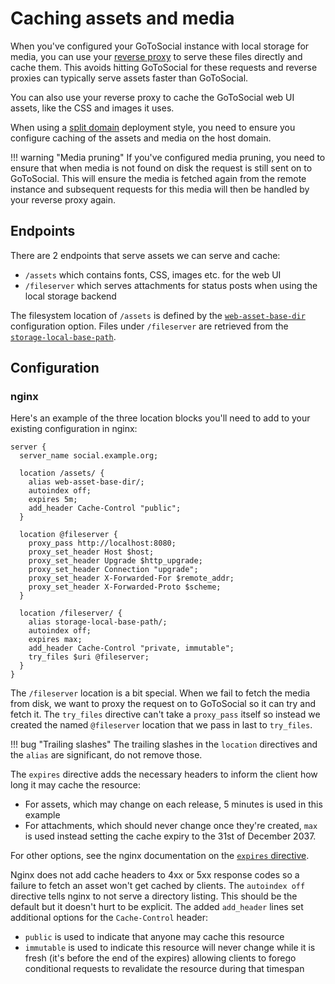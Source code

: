 # Caching assets and media

When you've configured your GoToSocial instance with local storage for media, you can use your [reverse proxy](../../getting_started/reverse_proxy/index.md) to serve these files directly and cache them. This avoids hitting GoToSocial for these requests and reverse proxies can typically serve assets faster than GoToSocial.

You can also use your reverse proxy to cache the GoToSocial web UI assets, like the CSS and images it uses.

When using a [split domain](../host-account-domain.md) deployment style, you need to ensure you configure caching of the assets and media on the host domain.

!!! warning "Media pruning"
    If you've configured media pruning, you need to ensure that when media is not found on disk the request is still sent on to GoToSocial. This will ensure the media is fetched again from the remote instance and subsequent requests for this media will then be handled by your reverse proxy again.

## Endpoints

There are 2 endpoints that serve assets we can serve and cache:

* `/assets` which contains fonts, CSS, images etc. for the web UI
* `/fileserver` which serves attachments for status posts when using the local storage backend

The filesystem location of `/assets` is defined by the [`web-asset-base-dir`](../../configuration/web.md) configuration option. Files under `/fileserver` are retrieved from the [`storage-local-base-path`](../../configuration/storage.md).

## Configuration

### nginx

Here's an example of the three location blocks you'll need to add to your existing configuration in nginx:

```nginx
server {
  server_name social.example.org;

  location /assets/ {
    alias web-asset-base-dir/;
    autoindex off;
    expires 5m;
    add_header Cache-Control "public";
  }

  location @fileserver {
    proxy_pass http://localhost:8080;
    proxy_set_header Host $host;
    proxy_set_header Upgrade $http_upgrade;
    proxy_set_header Connection "upgrade";
    proxy_set_header X-Forwarded-For $remote_addr;
    proxy_set_header X-Forwarded-Proto $scheme;
  }

  location /fileserver/ {
    alias storage-local-base-path/;
    autoindex off;
    expires max;
    add_header Cache-Control "private, immutable";
    try_files $uri @fileserver;
  }
}
```

The `/fileserver` location is a bit special. When we fail to fetch the media from disk, we want to proxy the request on to GoToSocial so it can try and fetch it. The `try_files` directive can't take a `proxy_pass` itself so instead we created the named `@fileserver` location that we pass in last to `try_files`.

!!! bug "Trailing slashes"
    The trailing slashes in the `location` directives and the `alias` are significant, do not remove those.

The `expires` directive adds the necessary headers to inform the client how long it may cache the resource:

* For assets, which may change on each release, 5 minutes is used in this example
* For attachments, which should never change once they're created, `max` is used instead setting the cache expiry to the 31st of December 2037.

For other options, see the nginx documentation on the [`expires` directive](https://nginx.org/en/docs/http/ngx_http_headers_module.html#expires). 

Nginx does not add cache headers to 4xx or 5xx response codes so a failure to fetch an asset won't get cached by clients. The `autoindex off` directive tells nginx to not serve a directory listing. This should be the default but it doesn't hurt to be explicit. The added `add_header` lines set additional options for the `Cache-Control` header:

* `public` is used to indicate that anyone may cache this resource
* `immutable` is used to indicate this resource will never change while it is fresh (it's before the end of the expires) allowing clients to forego conditional requests to revalidate the resource during that timespan
